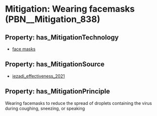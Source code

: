 # Mitigation: __Wearing facemasks__ (PBN__Mitigation_838)

## Property: has_MitigationTechnology

* [face masks](../Technology/PBN__Technology_342)

## Property: has_MitigationSource

* [iezadi_effectiveness_2021](../Article/PBN__Article_19)

## Property: has_MitigationPrinciple

Wearing facemasks to reduce the spread of droplets containing the virus during coughing, sneezing, or speaking


